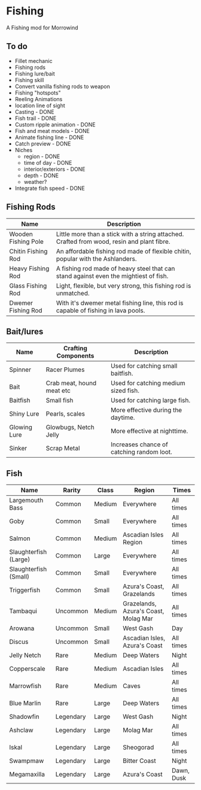 # Fishing
A Fishing mod for Morrowind

## To do
- Fillet mechanic
- Fishing rods
- Fishing lure/bait
- Fishing skill
- Convert vanilla fishing rods to weapon
- Fishing "hotspots"
- Reeling Animations
- location line of sight
- Casting - DONE
- Fish trail - DONE
- Custom ripple animation - DONE
- Fish and meat models - DONE
- Animate fishing line - DONE
- Catch preview - DONE
- Niches 
  - region - DONE
  - time of day - DONE
  - interior/exteriors - DONE
  - depth - DONE
  - weather?
- Integrate fish speed - DONE

## Fishing Rods
| Name                 | Description                                                                                                  |
| -------------------- | ------------------------------------------------------------------------------------------------------------ |
| Wooden Fishing Pole  | Little more than a stick with a string attached. Crafted from wood, resin and plant fibre.                   |
| Chitin Fishing Rod   | An affordable fishing rod made of flexible chitin, popular with the Ashlanders.                              |
| Heavy Fishing Rod    | A fishing rod made of heavy steel that can stand against even the mightiest of fish.                         |
| Glass Fishing Rod    | Light, flexible, but very strong, this fishing rod is unmatched.                                             |
| Dwemer Fishing Rod   | With it's dwemer metal fishing line, this rod is capable of fishing in lava pools.                           |

## Bait/lures
| Name            | Crafting Components  | Description                                                                                                     |
| --------------  | -------------------- | --------------------------------------------------------------------------------------------------------------- |
| Spinner | Racer Plumes | Used for catching small baitfish. |
| Bait | Crab meat, hound meat etc | Used for catching medium sized fish. |
| Baitfish | Small fish | Used for catching large fish. |
| Shiny Lure | Pearls, scales | More effective during the daytime. |
| Glowing Lure | Glowbugs, Netch Jelly | More effective at nighttime. |
| Sinker | Scrap Metal | Increases chance of catching random loot. |

## Fish
| Name         | Rarity      | Class   | Region                   | Times             |
|--------------|-------------|---------|--------------------------|-------------------|
| Largemouth Bass      | Common  | Medium  | Everywhere               | All times          |
| Goby        | Common  | Small    | Everywhere               | All times          |
| Salmon      | Common  | Medium  | Ascadian Isles Region | All times          |
| Slaughterfish (Large)   | Common  | Large    | Everywhere               | All times          |
| Slaughterfish (Small)   | Common  | Small    | Everywhere               | All times          |
| Triggerfish  | Common  | Small    | Azura's Coast, Grazelands | All times          |
| Tambaqui    | Uncommon    | Medium  | Grazelands, Azura's Coast, Molag Mar | All times          |
| Arowana     | Uncommon    | Small    | West Gash                  | Day                |
| Discus      | Uncommon    | Small    | Ascadian Isles, Azura's Coast | All times          |
| Jelly Netch  | Rare        | Medium  | Deep Waters                | Night              |
| Copperscale  | Rare        | Medium  | Ascadian Isles             | All times          |
| Marrowfish   | Rare        | Medium  | Caves                      | All times          |
| Blue Marlin  | Rare        | Large    | Deep Waters                | All times          |
| Shadowfin    | Legendary   | Large    | West Gash                  | Night              |
| Ashclaw      | Legendary   | Large    | Molag Mar                  | All times          |
| Iskal        | Legendary   | Large    | Sheogorad                  | All times          |
| Swampmaw     | Legendary   | Large    | Bitter Coast               | Night              |
| Megamaxilla  | Legendary   | Large    | Azura's Coast              | Dawn, Dusk   |
